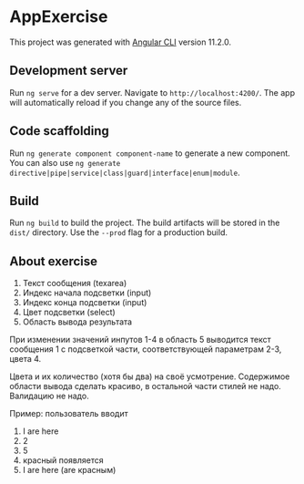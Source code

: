 # AppExercise

This project was generated with [Angular CLI](https://github.com/angular/angular-cli) version 11.2.0.

## Development server

Run `ng serve` for a dev server. Navigate to `http://localhost:4200/`. The app will automatically reload if you change any of the source files.

## Code scaffolding

Run `ng generate component component-name` to generate a new component. You can also use `ng generate directive|pipe|service|class|guard|interface|enum|module`.

## Build

Run `ng build` to build the project. The build artifacts will be stored in the `dist/` directory. Use the `--prod` flag for a production build.

## About exercise

1. Текст сообщения (texarea)
2. Индекс начала подсветки (input)
3. Индекс конца подсветки (input)
4. Цвет подсветки (select)
5. Область вывода результата

При изменении значений инпутов 1-4 в область 5 выводится текст сообщения 1 с подсветкой части, соответствующей параметрам 2-3, цвета 4.

Цвета и их количество (хотя бы два) на своё усмотрение. Содержимое области вывода сделать красиво, в остальной части стилей не надо. Валидацию не надо.

Пример:
пользователь вводит
1. I are here
2. 2
3. 5
4. красный
появляется
5. I are here (are красным)
